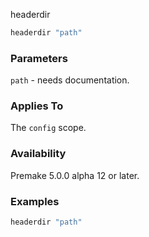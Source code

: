 headerdir

```lua
headerdir "path"
```

### Parameters ###

`path` - needs documentation.

### Applies To ###

The `config` scope.

### Availability ###

Premake 5.0.0 alpha 12 or later.

### Examples ###

```lua
headerdir "path"
```

